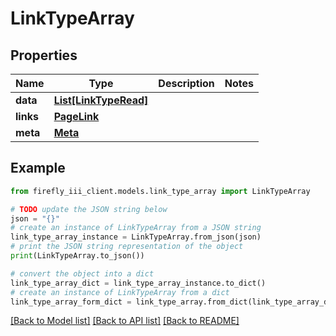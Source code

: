# LinkTypeArray


## Properties

Name | Type | Description | Notes
------------ | ------------- | ------------- | -------------
**data** | [**List[LinkTypeRead]**](LinkTypeRead.md) |  | 
**links** | [**PageLink**](PageLink.md) |  | 
**meta** | [**Meta**](Meta.md) |  | 

## Example

```python
from firefly_iii_client.models.link_type_array import LinkTypeArray

# TODO update the JSON string below
json = "{}"
# create an instance of LinkTypeArray from a JSON string
link_type_array_instance = LinkTypeArray.from_json(json)
# print the JSON string representation of the object
print(LinkTypeArray.to_json())

# convert the object into a dict
link_type_array_dict = link_type_array_instance.to_dict()
# create an instance of LinkTypeArray from a dict
link_type_array_form_dict = link_type_array.from_dict(link_type_array_dict)
```
[[Back to Model list]](../README.md#documentation-for-models) [[Back to API list]](../README.md#documentation-for-api-endpoints) [[Back to README]](../README.md)



